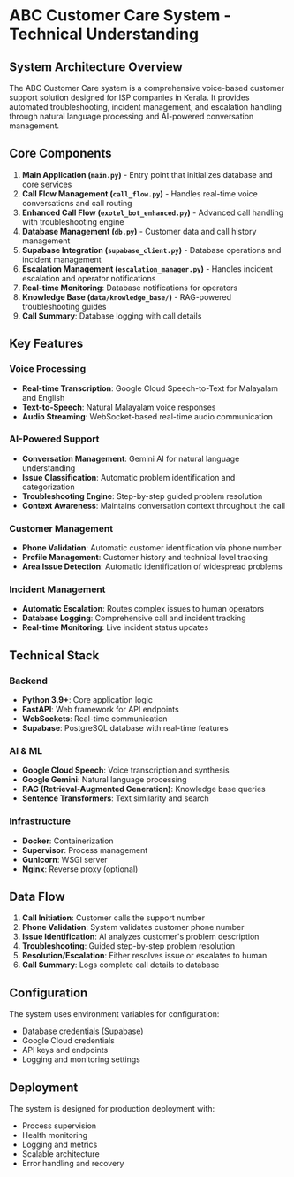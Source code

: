 # ABC Customer Care System - Technical Understanding

## System Architecture Overview

The ABC Customer Care system is a comprehensive voice-based customer support solution designed for ISP companies in Kerala. It provides automated troubleshooting, incident management, and escalation handling through natural language processing and AI-powered conversation management.

## Core Components

1. **Main Application (`main.py`)** - Entry point that initializes database and core services
2. **Call Flow Management (`call_flow.py`)** - Handles real-time voice conversations and call routing
3. **Enhanced Call Flow (`exotel_bot_enhanced.py`)** - Advanced call handling with troubleshooting engine
4. **Database Management (`db.py`)** - Customer data and call history management
5. **Supabase Integration (`supabase_client.py`)** - Database operations and incident management
6. **Escalation Management (`escalation_manager.py`)** - Handles incident escalation and operator notifications
7. **Real-time Monitoring**: Database notifications for operators
8. **Knowledge Base (`data/knowledge_base/`)** - RAG-powered troubleshooting guides
9. **Call Summary**: Database logging with call details

## Key Features

### Voice Processing
- **Real-time Transcription**: Google Cloud Speech-to-Text for Malayalam and English
- **Text-to-Speech**: Natural Malayalam voice responses
- **Audio Streaming**: WebSocket-based real-time audio communication

### AI-Powered Support
- **Conversation Management**: Gemini AI for natural language understanding
- **Issue Classification**: Automatic problem identification and categorization
- **Troubleshooting Engine**: Step-by-step guided problem resolution
- **Context Awareness**: Maintains conversation context throughout the call

### Customer Management
- **Phone Validation**: Automatic customer identification via phone number
- **Profile Management**: Customer history and technical level tracking
- **Area Issue Detection**: Automatic identification of widespread problems

### Incident Management
- **Automatic Escalation**: Routes complex issues to human operators
- **Database Logging**: Comprehensive call and incident tracking
- **Real-time Monitoring**: Live incident status updates

## Technical Stack

### Backend
- **Python 3.9+**: Core application logic
- **FastAPI**: Web framework for API endpoints
- **WebSockets**: Real-time communication
- **Supabase**: PostgreSQL database with real-time features

### AI & ML
- **Google Cloud Speech**: Voice transcription and synthesis
- **Google Gemini**: Natural language processing
- **RAG (Retrieval-Augmented Generation)**: Knowledge base queries
- **Sentence Transformers**: Text similarity and search

### Infrastructure
- **Docker**: Containerization
- **Supervisor**: Process management
- **Gunicorn**: WSGI server
- **Nginx**: Reverse proxy (optional)

## Data Flow

1. **Call Initiation**: Customer calls the support number
2. **Phone Validation**: System validates customer phone number
3. **Issue Identification**: AI analyzes customer's problem description
4. **Troubleshooting**: Guided step-by-step problem resolution
5. **Resolution/Escalation**: Either resolves issue or escalates to human
6. **Call Summary**: Logs complete call details to database

## Configuration

The system uses environment variables for configuration:
- Database credentials (Supabase)
- Google Cloud credentials
- API keys and endpoints
- Logging and monitoring settings

## Deployment

The system is designed for production deployment with:
- Process supervision
- Health monitoring
- Logging and metrics
- Scalable architecture
- Error handling and recovery